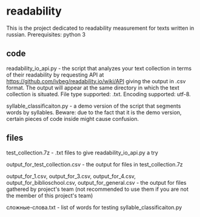 # readability
This is the project dedicated to readability measurement for texts written in russian.
Prerequisites: python 3

## code
readability_io_api.py - the script that analyzes your text collection in terms of their readability by requesting API at https://github.com/ivbeg/readability.io/wiki/API giving the output in .csv format. The output will appear at the same directory in which the text collection is situated. File type supported: .txt. Encoding supported: utf-8.

syllable_classificaiton.py - a demo version of the script that segments words by syllables. Beware: due to the fact that it is the demo version, certain pieces of code inside might cause confusion.

## files
test_collection.7z - .txt files to give readability_io_api.py a try

output_for_test_collection.csv - the output for files in test_collection.7z

output_for_1.csv, output_for_3.csv, output_for_4.csv, output_for_biblioschool.csv, output_for_general.csv - the output for files gathered by project's team (not recommended to use them if you are not the member of this project's team)

сложные-слова.txt - list of words for testing syllable_classificaiton.py
